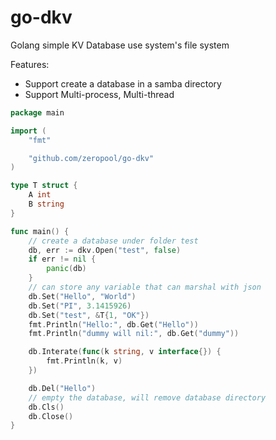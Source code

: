 # go-dkv
Golang simple KV Database use system's file system

Features:
- Support create a database in a samba directory
- Support Multi-process, Multi-thread

```go
package main

import (
	"fmt"

	"github.com/zeropool/go-dkv"
)

type T struct {
	A int
	B string
}

func main() {
	// create a database under folder test
	db, err := dkv.Open("test", false)
	if err != nil {
		panic(db)
	}
	// can store any variable that can marshal with json
	db.Set("Hello", "World")
	db.Set("PI", 3.1415926)
	db.Set("test", &T{1, "OK"})
	fmt.Println("Hello:", db.Get("Hello"))
	fmt.Println("dummy will nil:", db.Get("dummy"))

	db.Interate(func(k string, v interface{}) {
		fmt.Println(k, v)
	})

	db.Del("Hello")
	// empty the database, will remove database directory
	db.Cls()
	db.Close()
}
```
